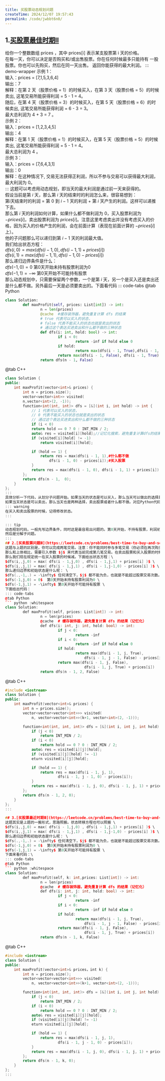 ```yaml
---
title: 买股票动态规划问题
createTime: 2024/12/07 19:57:43
permalink: /code/jwbbt6n0/
---
```

## 1.[买股票最佳时期Ⅱ](https://leetcode.cn/problems/best-time-to-buy-and-sell-stock-ii/description/)
给你一个整数数组 prices ，其中 prices[i] 表示某支股票第 i 天的价格。\
在每一天，你可以决定是否购买和/或出售股票。你在任何时候最多只能持有 一股 股票。你也可以先购买，然后在同一天出售。
返回你能获得的最大利润。
::: demo-wrapper
示例 1：\
输入：prices = [7,1,5,3,6,4]\
输出：7\
解释：在第 2 天（股票价格 = 1）的时候买入，在第 3 天（股票价格 = 5）的时候卖出, 这笔交易所能获得利润 = 5 - 1 = 4。\
随后，在第 4 天（股票价格 = 3）的时候买入，在第 5 天（股票价格 = 6）的时候卖出, 这笔交易所能获得利润 = 6 - 3 = 3。\
最大总利润为 4 + 3 = 7 。\
示例 2：\
输入：prices = [1,2,3,4,5]\
输出：4\
解释：在第 1 天（股票价格 = 1）的时候买入，在第 5 天（股票价格 = 5）的时候卖出, 这笔交易所能获得利润 = 5 - 1 = 4。\
最大总利润为 4 。\
示例 3：\
输入：prices = [7,6,4,3,1]\
输出：0\
解释：在这种情况下, 交易无法获得正利润，所以不参与交易可以获得最大利润，最大利润为 0。\
:::
这题可以考虑用动态规划，即当天的最大利润是通过前一天来获得的。\
假设当前是第 $i$ 天，那么第 $i$ 天的结束时的利润怎么来，很容易想到：\
第i天结束时的利润 = 第 $0$ 到 $i-1$ 天的利润 + 第 $i$ 天产生的利润。这样可以递推下去。\
那么第 $i$ 天的利润如何计算，如果什么都不做利润为 $0$，买入股票利润为 $-prices[i]$，卖出股票利润为 $prices[i]$。注意这里考虑卖出并没有考虑买入的价格，因为买入的价格产生的利润，会在前面计算（表现在前面计算的 $-prices[i]$ 上）。\
他的子问题那么可以递归到第 $i-1$ 天的利润最大值。\
我们给出状态方程：\
$dfs(i,0) = max( dfs(i - 1,0) , dfs(i - 1,1) + prices[i] )$ \
$dfs(i,1) = max( dfs(i - 1,1) , dfs(i - 1,0) - prices[i] )$ \
那么递归边界条件是什么：\
$dfs(-1,0) = 0$  第0天开始未持有股票利润为0 \
$dfs(-1,1) = -\infty$ 第0天开始不可能持有股票 \
那么动态规划中，只需要保留两个参数，一个是第 $i$ 天，另一个是买入还是卖出还是什么都不做。另外最后一天是必须要卖出的。下面看代码
::: code-tabs
@tab Python
``` python :whitespace
class Solution:
		def maxProfit(self, prices: List[int]) -> int:
				n = len(prices)
				@cache  #缓存装饰器，避免重复计算 dfs 的结果
				# true 代表可以买入的状态，
				# false 代表不能买入的状态也就是卖出的状态
				# 通过这个表达买进卖出和什么都不做的三种状态
				def dfs(i: int, hold: bool) -> int:
						if i < 0:
								return -inf if hold else 0
						if hold:
								return max(dfs(i - 1, True),dfs(i - 1, False) - prices[i])
						return max(dfs(i - 1, False), dfs(i - 1, True) + prices[i])
				return dfs(n - 1, False)
```
@tab C++
``` c++ :whitespace
class Solution {
public:
	int maxProfit(vector<int>& prices) {
		int n = prices.size();
		vector<vector<int>> visited(
		n,vector<int>(2, -1));
		function<int(int, int)> dfs = [&](int i, int hold) -> int {
			// 1 代表可以买入的状态，
			// 0 代表不能买入的状态也就是卖出的状态
			// 通过这个表达买进卖出和什么都不做的三种状态
			if (i < 0)
			return hold == 0 ? 0 : INT_MIN / 2;
			auto& res = visited[i][hold];//记忆化搜索，避免重复计算dfs的结果
			if (visited[i][hold] != -1)
				return visited[i][hold];

			if (hold == 1) {
				return res = max(dfs(i - 1, 1),#什么都不做
					dfs(i - 1, 0) - prices[i]);#买入股票
			}
			return res = max(dfs(i - 1, 0), dfs(i - 1, 1) + prices[i]);
		};
		return dfs(n - 1,  0);
	}
};
:::
具体分析一下代码，从划分子问题开始。如果当天的状态是可以买入，那么当天可以做出的选择是买出股票，或者什么都不做，二者取最大值。对应Python代码中第10行的内容。
如果当天状态是可以卖出，那么当天也是两种选择，卖出股票或者什么都不做。对应Python代码其14行的内容。
::: warning
在买入和卖出股票的时候，记得修改状态。
:::

::: tip
动态规划代码，一般先写边界条件，同时这是最容易出问题的。第0天开始，不持有股票，利润初始化为0.持有股票这个是不可能的状态定义为负无穷。
然后是分解子问题。
:::
## 2.[买卖股票问题Ⅲ](https://leetcode.cn/problems/best-time-to-buy-and-sell-stock-iii/description/)
这题与上题的区别是，你可以完成两笔交易。注意：你不能同时参与多笔交易（你必须在再次购买前出售掉之前的股票）。
那么和上体相比，需要引入参数 $j$ 来代表当前完成第几笔交易。在卖出股票和买入股票的时候修改 $j$。前面的思路是类似的，关键是怎么样修改 $j$ 的值。我们可以统一规定在卖出或者买入的时候减，这样可以避免了重复计算。
那么我们现在规定统一在买入股票的时候减。下面给出状态方程：\
$dfs(i,,j,0) = max( dfs(i - 1,j,0) , dfs(i - 1,j,1) + prices[i] )$ \
$dfs(i,,j,1) = max( dfs(i - 1,j,1) , dfs(i - 1,j-1,0) - prices[i] )$ \
那么递归边界和初始状态是什么呢： \
$dfs(.,-1,.) = -\infty$ 任何清空下，$j$ 都不能为负，也就是不能超过股票交易次数。  \
$dfs(-1,j,0) = 0$  第0天开始未持有股票利润为0 \
$dfs(-1,j,1) = -\infty$ 第0天开始不可能持有股票 \
下面给出代码：
::: code-tabs
@tab Python
``` python :whitespace
class Solution:
		def maxProfit(self, prices: List[int]) -> int:
				n = len(prices)
				@cache  # 缓存装饰器，避免重复计算 dfs 的结果（记忆化）
				def dfs(i: int, j: int, hold: bool) -> int:
						if j < 0:
								return -inf
						if i < 0:
								return -inf if hold else 0
						if hold:
								return max(dfs(i - 1, j, True), 
									dfs(i - 1, j - 1, False) - prices[i])
						return max(dfs(i - 1, j, False), 
									dfs(i - 1, j, True) + prices[i])
				return dfs(n - 1, 2, False)
```
@tab C++
``` c++ :whitespace
#include <iostream>
class Solution {
public:
	int maxProfit(vector<int>& prices) {
		int n = prices.size();
		vector<vector<vector<int>>> visited(
			n, vector<vector<int>>(k+1, vector<int>(2, -1)));

		function<int(int, int, int)> dfs = [&](int i, int j, int hold) -> int {
			if (j < 0)
				return INT_MIN / 2;
			if (i < 0)
				return hold == 0 ? 0 : INT_MIN / 2;
			auto& res = visited[i][j][hold];
			if (visited[i][j][hold] != -1)
			eturn visited[i][j][hold];

			if (hold == 1) {
				return res = max(dfs(i - 1, j, 1),
						dfs(i - 1, j - 1, 0) - prices[i]);
			}
			return res = max(dfs(i - 1, j, 0), dfs(i - 1, j, 1) + prices[i]);
		};
		return dfs(n - 1, 2, 0);
	}
};
:::

## 3.[买股票最近时期Ⅲ](https://leetcode.cn/problems/best-time-to-buy-and-sell-stock-iv/description/)
这题其实是上题的一搬形式，思路照搬。状态转移方程也可以照搬 \
$dfs(i,,j,0) = max( dfs(i - 1,j,0) , dfs(i - 1,j,1) + prices[i] )$ \
$dfs(i,,j,1) = max( dfs(i - 1,j,1) , dfs(i - 1,j-1,0) - prices[i] )$ \
那么递归边界和初始状态是什么呢： \
$dfs(.,-1,.) = -\infty$ 任何清空下，$j$ 都不能为负，也就是不能超过股票交易次数。  \
$dfs(-1,j,0) = 0$  第0天开始未持有股票利润为0 \
$dfs(-1,j,1) = -\infty$ 第0天开始不可能持有股票 \
下面来看代码：\
::: code-tabs
@tab Python
``` python :whitespace
class Solution:
		def maxProfit(self, k: int,prices: List[int]) -> int:
				n = len(prices)
				@cache  # 缓存装饰器，避免重复计算 dfs 的结果（记忆化）
				def dfs(i: int, j: int, hold: bool) -> int:
						if j < 0:
								return -inf
						if i < 0:
								return -inf if hold else 0
						if hold:
								return max(dfs(i - 1, j, True), 
									dfs(i - 1, j - 1, False) - prices[i])
						return max(dfs(i - 1, j, False), 
									dfs(i - 1, j, True) + prices[i])
				return dfs(n - 1, k, False)

```
@tab C++
``` c++ :whitespace
#include <iostream>
class Solution {
public:
	int maxProfit(vector<int>& prices，int k) {
		int n = prices.size();
		vector<vector<vector<int>>> visited(
			n, vector<vector<int>>(k+1, vector<int>(2, -1)));

		function<int(int, int, int)> dfs = [&](int i, int j, int hold) -> int {
			if (j < 0)
				return INT_MIN / 2;
			if (i < 0)
				return hold == 0 ? 0 : INT_MIN / 2;
			auto& res = visited[i][j][hold];
			if (visited[i][j][hold] != -1)
			eturn visited[i][j][hold];

			if (hold == 1) {
				return res = max(dfs(i - 1, j, 1),
						dfs(i - 1, j - 1, 0) - prices[i]);
			}
			return res = max(dfs(i - 1, j, 0), dfs(i - 1, j, 1) + prices[i]);
		};
		return dfs(n - 1, k, 0);
	}
};
:::


